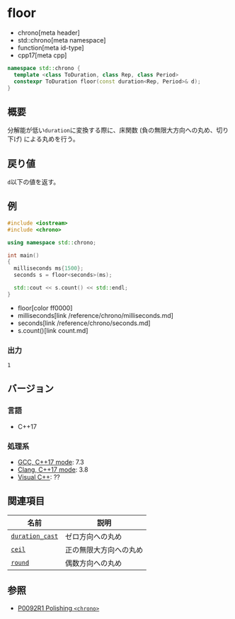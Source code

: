 # floor
* chrono[meta header]
* std::chrono[meta namespace]
* function[meta id-type]
* cpp17[meta cpp]

```cpp
namespace std::chrono {
  template <class ToDuration, class Rep, class Period>
  constexpr ToDuration floor(const duration<Rep, Period>& d);
}
```

## 概要
分解能が低い`duration`に変換する際に、床関数 (負の無限大方向への丸め、切り下げ) による丸めを行う。


## 戻り値
`d`以下の値を返す。


## 例
```cpp example
#include <iostream>
#include <chrono>

using namespace std::chrono;

int main()
{
  milliseconds ms{1500};
  seconds s = floor<seconds>(ms);

  std::cout << s.count() << std::endl;
}
```
* floor[color ff0000]
* milliseconds[link /reference/chrono/milliseconds.md]
* seconds[link /reference/chrono/seconds.md]
* s.count()[link count.md]

### 出力
```
1
```

## バージョン
### 言語
- C++17

### 処理系
- [GCC, C++17 mode](/implementation.md#gcc): 7.3
- [Clang, C++17 mode](/implementation.md#clang): 3.8
- [Visual C++](/implementation.md#visual_cpp): ??


## 関連項目

| 名前 | 説明 |
|------|------|
| [`duration_cast`](/reference/chrono/duration_cast.md) | ゼロ方向への丸め |
| [`ceil`](ceil.md)                                     | 正の無限大方向への丸め |
| [`round`](round.md)                                   | 偶数方向への丸め |


## 参照
- [P0092R1 Polishing `<chrono>`](http://www.open-std.org/jtc1/sc22/wg21/docs/papers/2015/p0092r1.html)
